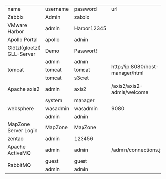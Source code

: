 <table>
	<tr>
		<td>name</td>
		<td>username</td>
		<td>password</td>
		<td>url</td>
	</tr>
	<tr>
		<td>Zabbix</td>
		<td>Admin</td>
		<td>zabbix</td>
		<td></td>
	</tr>
	<tr>
		<td>VMware Harbor</td>
		<td>admin</td>
		<td>Harbor12345</td>
		<td></td>
	</tr>
	<tr>
		<td>Apollo Portal</td>
		<td>apollo</td>
		<td>admin</td>
		<td></td>
	</tr>
	<tr>
		<td>Glötzl(gloetzl) GLL-Server</td>
		<td>Demo</td>
		<td>Passwort!</td>
		<td></td>
	</tr>
	<tr>
		<td rowspan="3">tomcat</td>
		<td>admin</td>
		<td>admin</td>
		<td rowspan="3">http://ip:8080/host-manager/html</td>
	</tr>
	<tr>
		<td>tomcat</td>
		<td>tomcat</td>
	</tr>
	<tr>
		<td>tomcat</td>
		<td>s3cret</td>
	</tr>
	<tr>
		<td>Apache axis2</td>
		<td>admin</td>
		<td>axis2</td>
		<td>/axis2/axis2-admin/welcome</td>
	</tr>
	<tr>
		<td rowspan="3">websphere</td>
		<td>system</td>
		<td>manager</td>
		<td rowspan="3">9080</td>
	</tr>
	<tr>
		<td>wasadmin</td>
		<td>wasadmin</td>
	</tr>
	<tr>
		<td>admin</td>
		<td>admin</td>
	</tr>
	<tr>
		<td>MapZone Server Login</td>
		<td>MapZone</td>
		<td>MapZone</td>
		<td></td>
	</tr>
	<tr>
		<td>zentao</td>
		<td>admin</td>
		<td>123456</td>
		<td></td>
	</tr>
	<tr>
		<td>Apache ActiveMQ</td>
		<td>admin</td>
		<td>admin</td>
		<td>/admin/connections.jsp</td>
	</tr>
	<tr>
		<td rowspan="2">RabbitMQ</td>
		<td>guest</td>
		<td>guest</td>
		<td></td>
	</tr>
	<tr>
		<td>admin</td>
		<td>admin</td>
		<td></td>
	</tr>
</table>
